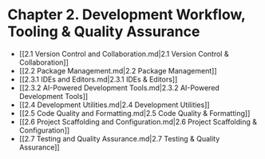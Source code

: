 # Chapter 2. Development Workflow, Tooling & Quality Assurance

- [[2.1 Version Control and Collaboration.md|2.1 Version Control & Collaboration]]
- [[2.2 Package Management.md|2.2 Package Management]]
- [[2.3.1 IDEs and Editors.md|2.3.1 IDEs & Editors]]
- [[2.3.2 AI-Powered Development Tools.md|2.3.2 AI-Powered Development Tools]]
- [[2.4 Development Utilities.md|2.4 Development Utilities]]
- [[2.5 Code Quality and Formatting.md|2.5 Code Quality & Formatting]]
- [[2.6 Project Scaffolding and Configuration.md|2.6 Project Scaffolding & Configuration]]
- [[2.7 Testing and Quality Assurance.md|2.7 Testing & Quality Assurance]] 